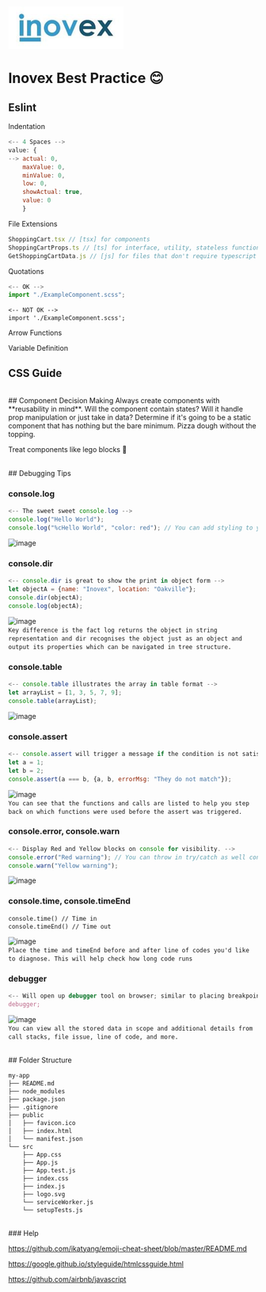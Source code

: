 ![This is an image](Inovex-logo.jpg)
# Inovex Best Practice :blush:



## Eslint

Indentation
```js
<-- 4 Spaces -->
value: {
--> actual: 0,
    maxValue: 0,
    minValue: 0,
    low: 0,
    showActual: true,
    value: 0
    }
```

File Extensions
```js
ShoppingCart.tsx // [tsx] for components
ShoppingCartProps.ts // [ts] for interface, utility, stateless functions
GetShoppingCartData.js // [js] for files that don't require typescript
```

Quotations
```js
<-- OK -->
import "./ExampleComponent.scss";
```
```
<-- NOT OK -->
import './ExampleComponent.scss';
```

Arrow Functions

Variable Definition



## CSS Guide


<br/>
## Component Decision Making
Always create components with **reusability in mind**.
Will the component contain states? Will it handle prop manipulation or just take in data?
Determine if it's going to be a static component that has nothing but the bare minimum. Pizza dough without the topping.

Treat components like lego blocks :bricks:


<br/>
## Debugging Tips

### console.log
```js
<-- The sweet sweet console.log -->
console.log("Hello World");
console.log("%cHello World", "color: red"); // You can add styling to your logs with %c - optional parameter applies CSS
```
![image](https://user-images.githubusercontent.com/102827542/168629196-e6c77727-2c5f-4b59-b77a-b948bbd2c8c5.png)

### console.dir
```js
<-- console.dir is great to show the print in object form -->
let objectA = {name: "Inovex", location: "Oakville"};
console.dir(objectA);
console.log(objectA);
```
![image](https://user-images.githubusercontent.com/102827542/168636345-2d7ccd8a-7d7b-4c18-899e-e7dd5708a96d.png)
<br/>
`Key difference is the fact log returns the object in string representation and dir recognises the object just as an object and output its properties which can be navigated in tree structure.`

### console.table
```js
<-- console.table illustrates the array in table format -->
let arrayList = [1, 3, 5, 7, 9];
console.table(arrayList);
```
![image](https://user-images.githubusercontent.com/102827542/168632320-5ec062b1-baaa-459c-9b64-d203cac11ac0.png)

### console.assert
```js
<-- console.assert will trigger a message if the condition is not satisfied -->
let a = 1;
let b = 2;
console.assert(a === b, {a, b, errorMsg: "They do not match"});
```
![image](https://user-images.githubusercontent.com/102827542/168632848-9b7d494d-d331-4017-b5a6-785f3d7a2f83.png)
<br/>
`You can see that the functions and calls are listed to help you step back on which functions were used before the assert was triggered.`

### console.error, console.warn
```js
<-- Display Red and Yellow blocks on console for visibility. -->
console.error("Red warning"); // You can throw in try/catch as well conditional codes (similar to assert)
console.warn("Yellow warning");
```
![image](https://user-images.githubusercontent.com/102827542/168633201-b069882d-9a9e-4693-a0b9-bee099506971.png)

### console.time, console.timeEnd
```
console.time() // Time in
console.timeEnd() // Time out
```
![image](https://user-images.githubusercontent.com/102827542/168637565-877deda4-315b-452e-ac8d-bf6b5e4af443.png)
<br/>
`Place the time and timeEnd before and after line of codes you'd like to diagnose. This will help check how long code runs`

### debugger
```js
<-- Will open up debugger tool on browser; similar to placing breakpoints to step in/over code -->
debugger;
```
![image](https://user-images.githubusercontent.com/102827542/168633984-88dfa52c-28d0-46bf-83c9-876451cbc350.png)
<br/>
`You can view all the stored data in scope and additional details from call stacks, file issue, line of code, and more.`


<br/>
## Folder Structure

```
my-app
├── README.md
├── node_modules
├── package.json
├── .gitignore
├── public
│   ├── favicon.ico
│   ├── index.html
│   └── manifest.json
└── src
    ├── App.css
    ├── App.js
    ├── App.test.js
    ├── index.css
    ├── index.js
    ├── logo.svg
    └── serviceWorker.js
    └── setupTests.js
 ```
 
 
 <br/>
### Help

https://github.com/ikatyang/emoji-cheat-sheet/blob/master/README.md

https://google.github.io/styleguide/htmlcssguide.html

https://github.com/airbnb/javascript
